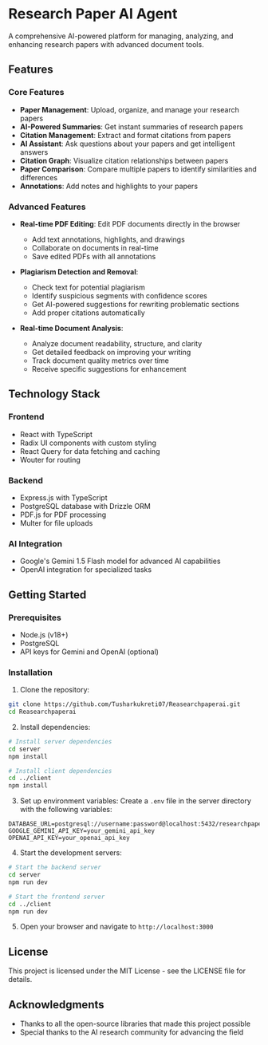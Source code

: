 # Research Paper AI Agent

A comprehensive AI-powered platform for managing, analyzing, and enhancing research papers with advanced document tools.

## Features

### Core Features
- **Paper Management**: Upload, organize, and manage your research papers
- **AI-Powered Summaries**: Get instant summaries of research papers
- **Citation Management**: Extract and format citations from papers
- **AI Assistant**: Ask questions about your papers and get intelligent answers
- **Citation Graph**: Visualize citation relationships between papers
- **Paper Comparison**: Compare multiple papers to identify similarities and differences
- **Annotations**: Add notes and highlights to your papers

### Advanced Features
- **Real-time PDF Editing**: Edit PDF documents directly in the browser
  - Add text annotations, highlights, and drawings
  - Collaborate on documents in real-time
  - Save edited PDFs with all annotations

- **Plagiarism Detection and Removal**:
  - Check text for potential plagiarism
  - Identify suspicious segments with confidence scores
  - Get AI-powered suggestions for rewriting problematic sections
  - Add proper citations automatically

- **Real-time Document Analysis**:
  - Analyze document readability, structure, and clarity
  - Get detailed feedback on improving your writing
  - Track document quality metrics over time
  - Receive specific suggestions for enhancement

## Technology Stack

### Frontend
- React with TypeScript
- Radix UI components with custom styling
- React Query for data fetching and caching
- Wouter for routing

### Backend
- Express.js with TypeScript
- PostgreSQL database with Drizzle ORM
- PDF.js for PDF processing
- Multer for file uploads

### AI Integration
- Google's Gemini 1.5 Flash model for advanced AI capabilities
- OpenAI integration for specialized tasks

## Getting Started

### Prerequisites
- Node.js (v18+)
- PostgreSQL
- API keys for Gemini and OpenAI (optional)

### Installation

1. Clone the repository:
```bash
git clone https://github.com/Tusharkukreti07/Reasearchpaperai.git
cd Reasearchpaperai
```

2. Install dependencies:
```bash
# Install server dependencies
cd server
npm install

# Install client dependencies
cd ../client
npm install
```

3. Set up environment variables:
Create a `.env` file in the server directory with the following variables:
```
DATABASE_URL=postgresql://username:password@localhost:5432/researchpaperai
GOOGLE_GEMINI_API_KEY=your_gemini_api_key
OPENAI_API_KEY=your_openai_api_key
```

4. Start the development servers:
```bash
# Start the backend server
cd server
npm run dev

# Start the frontend server
cd ../client
npm run dev
```

5. Open your browser and navigate to `http://localhost:3000`

## License

This project is licensed under the MIT License - see the LICENSE file for details.

## Acknowledgments

- Thanks to all the open-source libraries that made this project possible
- Special thanks to the AI research community for advancing the field